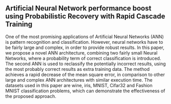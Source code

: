 
## **Artificial Neural Network performance boost using Probabilistic Recovery with Rapid Cascade Training**

	
One of the most promising applications of Artificial Neural Networks (ANN) is pattern recognition and classification. However, neural networks have to be fairly large and complex, in order to provide robust results. In this paper, we propose a novel ANN architecture, combining two fairly small Neural Networks, where a probability term of correct classification is introduced. The second ANN is used to reclassify the potentially incorrect results, using the most probably correct results as extra training data. The method achieves a rapid decrease of the mean square error, in comparison to other large and complex ANN architectures with similar execution time. The datasets used in this paper are wine, iris, MNIST, Cifar32 and Fashion MNIST classification problems, which can demonstrate the effectiveness of the proposed approach.

